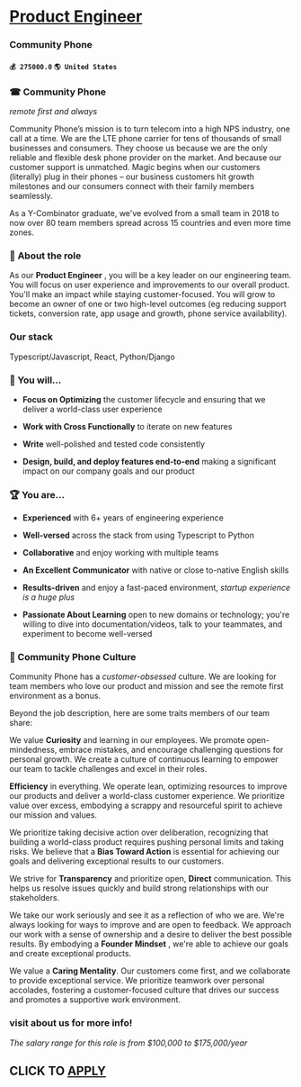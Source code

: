 # [Product Engineer](https://www.remotewlb.com/apply/product-engineer-63485)  
### Community Phone  
#### `💰 275000.0` `🌎 United States`  

### **☎ Community Phone**

 _remote first and always_

Community Phone’s mission is to turn telecom into a high NPS industry, one call at a time. We are the LTE phone carrier for tens of thousands of small businesses and consumers. They choose us because we are the only reliable and flexible desk phone provider on the market. And because our customer support is unmatched. Magic begins when our customers (literally) plug in their phones – our business customers hit growth milestones and our consumers connect with their family members seamlessly.

As a Y-Combinator graduate, we've evolved from a small team in 2018 to now over 80 team members spread across 15 countries and even more time zones.

### 🌟 **About the role**

As our **Product Engineer** , you will be a key leader on our engineering team. You will focus on user experience and improvements to our overall product. You'll make an impact while staying customer-focused. You will grow to become an owner of one or two high-level outcomes (eg reducing support tickets, conversion rate, app usage and growth, phone service availability).

### Our stack

Typescript/Javascript, React, Python/Django

###  **🚀 You will...**

  * **Focus on Optimizing** the customer lifecycle and ensuring that we deliver a world-class user experience

  * **Work with Cross Functionally** to iterate on new features

  * **Write** well-polished and tested code consistently 

  * **Design, build, and deploy features end-to-end** making a significant impact on our company goals and our product 

### **🏆 You are...**

  * **Experienced** with 6+ years of engineering experience

  * **Well-versed** across the stack from using Typescript to Python

  * **Collaborative** and enjoy working with multiple teams

  * **An Excellent Communicator** with native or close to-native English skills

  * **Results-driven** and enjoy a fast-paced environment, _startup experience is a huge plus_

  * **Passionate About Learning** open to new domains or technology; you're willing to dive into documentation/videos, talk to your teammates, and experiment to become well-versed

### **💙 Community Phone Culture**

Community Phone has a _customer-obsessed_ culture. We are looking for team members who love our product and mission and see the remote first environment as a bonus.

Beyond the job description, here are some traits members of our team share:

We value **Curiosity** and learning in our employees. We promote open-mindedness, embrace mistakes, and encourage challenging questions for personal growth. We create a culture of continuous learning to empower our team to tackle challenges and excel in their roles.

 **Efficiency** in everything. We operate lean, optimizing resources to improve our products and deliver a world-class customer experience. We prioritize value over excess, embodying a scrappy and resourceful spirit to achieve our mission and values.

We prioritize taking decisive action over deliberation, recognizing that building a world-class product requires pushing personal limits and taking risks. We believe that a **Bias Toward Action** is essential for achieving our goals and delivering exceptional results to our customers.

We strive for **Transparency** and prioritize open, **Direct** communication. This helps us resolve issues quickly and build strong relationships with our stakeholders.

We take our work seriously and see it as a reflection of who we are. We're always looking for ways to improve and are open to feedback. We approach our work with a sense of ownership and a desire to deliver the best possible results. By embodying a **Founder Mindset** , we're able to achieve our goals and create exceptional products.

We value a **Caring Mentality**. Our customers come first, and we collaborate to provide exceptional service. We prioritize teamwork over personal accolades, fostering a customer-focused culture that drives our success and promotes a supportive work environment.

###  **visit** about us **for more info!**

_The salary range for this role is from $100,000 to $175,000/year_

  
## CLICK TO [APPLY](https://www.remotewlb.com/apply/product-engineer-63485)

